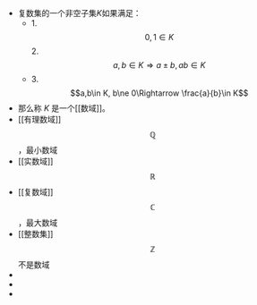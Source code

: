 - 复数集的一个非空子集$K$如果满足：
	- 1.$$0,1\in K$$
	  2.$$a,b\in K\Rightarrow a\pm b,ab\in K$$
	- 3.$$a,b\in K, b\ne 0\Rightarrow \frac{a}{b}\in K$$
- 那么称 $K$ 是一个[[数域]]。
- [[有理数域]]$$\mathbb{Q}$$，最小数域
- [[实数域]]$$\mathbb{R}$$
- [[复数域]]$$\mathbb{C}$$，最大数域
- [[整数集]]$$\mathbb{Z}$$不是数域
-
-
-